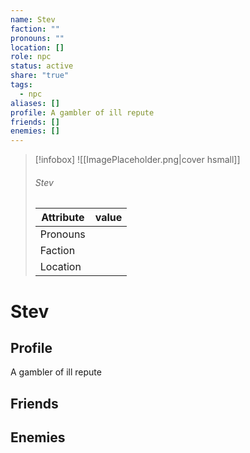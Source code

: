 ```yaml
---
name: Stev
faction: ""
pronouns: ""
location: []
role: npc
status: active
share: "true"
tags:
  - npc
aliases: []
profile: A gambler of ill repute
friends: []
enemies: []
---
```



> [!infobox]
> ![[ImagePlaceholder.png|cover hsmall]]
> ###### Stev
> Attribute |  value |
> ---|---|
> Pronouns | 
> Faction | 
> Location |  |


# Stev
## Profile
A gambler of ill repute

## Friends


## Enemies


